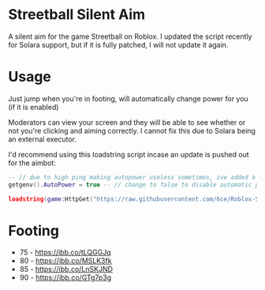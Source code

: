 # Streetball Silent Aim
A silent aim for the game Streetball on Roblox. I updated the script recently for Solara support, but if it is fully patched, I will not update it again.

# Usage
Just jump when you're in footing, will automatically change power for you (if it is enabled)

Moderators can view your screen and they will be able to see whether or not you're clicking and aiming correctly. I cannot fix this due to Solara being an external executor.

I'd recommend using this loadstring script incase an update is pushed out for the aimbot:
```lua
-- // due to high ping making autopower useless sometimes, ive added a toggle for it if you'd like to disable it
getgenv().AutoPower = true -- // change to false to disable automatic power changing

loadstring(game:HttpGet("https://raw.githubusercontent.com/6ce/Roblox-Streetball-Silent-Aim/refs/heads/main/SilentAimbot.lua"))()
```

# Footing

- 75 - https://ibb.co/tLQGGJq
- 80 - https://ibb.co/MSLK3fk
- 85 - https://ibb.co/LnSKJND
- 90 - https://ibb.co/GTg7p3g
